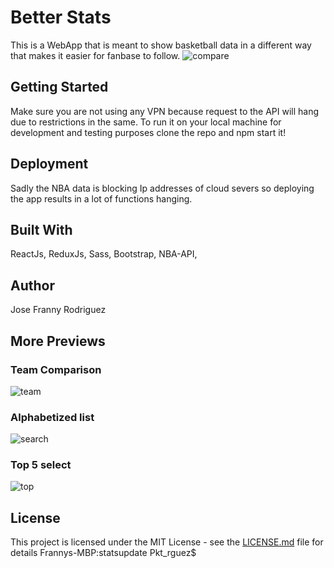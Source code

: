 # Better Stats
 This is a WebApp that is meant to show basketball data in a different way that makes it easier for fanbase to follow.
![compare](statsupdate/feats/compareplayer.gif)

## Getting Started
Make sure you are not using any VPN because request to the API will hang due to restrictions in the same.
To run it on your local machine for development and testing purposes clone the repo and npm start it!

## Deployment
Sadly the NBA data is blocking Ip addresses of cloud severs so deploying the app results in a lot of functions hanging.

## Built With
ReactJs, ReduxJs, Sass, Bootstrap, NBA-API,

## Author
Jose Franny Rodriguez

## More Previews
### Team Comparison
![team](statsupdate/feats/compareteam.gif)
### Alphabetized list
![search](statsupdate/feats/search.gif)
### Top 5 select
![top](statsupdate/feats/topfive.gif)

## License
This project is licensed under the MIT License - see the [LICENSE.md](LICENSE.md) file for details
Frannys-MBP:statsupdate Pkt_rguez$ 
